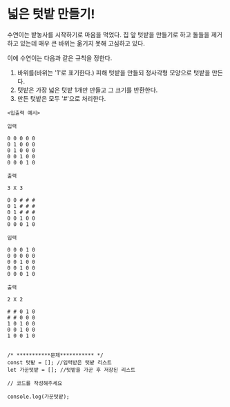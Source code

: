 # 넓은 텃밭 만들기!
수연이는 밭농사를 시작하기로 마음을 먹었다. 집 앞 텃밭을 만들기로 하고 돌들을 제거하고 있는데 매우 큰 바위는 옮기지 못해 고심하고 있다.

이에 수연이는 다음과 같은 규칙을 정한다.

1. 바위를(바위는 '1'로 표기한다.) 피해 텃밭을 만들되 정사각형 모양으로 텃밭을 만든다.
2. 텃밭은 가장 넓은 텃밭 1개만 만들고 그 크기를 반환한다.
3. 만든 텃밭은 모두 '#'으로 처리한다.


```
<입출력 예시>

입력

0 0 0 0 0
0 1 0 0 0
0 1 0 0 0
0 0 1 0 0
0 0 0 1 0

출력

3 X 3

0 0 # # #
0 1 # # #
0 1 # # #
0 0 1 0 0
0 0 0 1 0

입력

0 0 0 1 0
0 0 0 0 0
0 0 1 0 0
0 0 1 0 0
0 0 0 1 0

출력

2 X 2

# # 0 1 0
# # 0 0 0
1 0 1 0 0
0 0 1 0 0
1 0 0 1 0


/* ***********문제*********** */
const 텃밭 = []; //입력받은 텃밭 리스트
let 가꾼텃밭 = []; //텃밭을 가꾼 후 저장된 리스트

// 코드를 작성해주세요

console.log(가꾼텃밭);
```